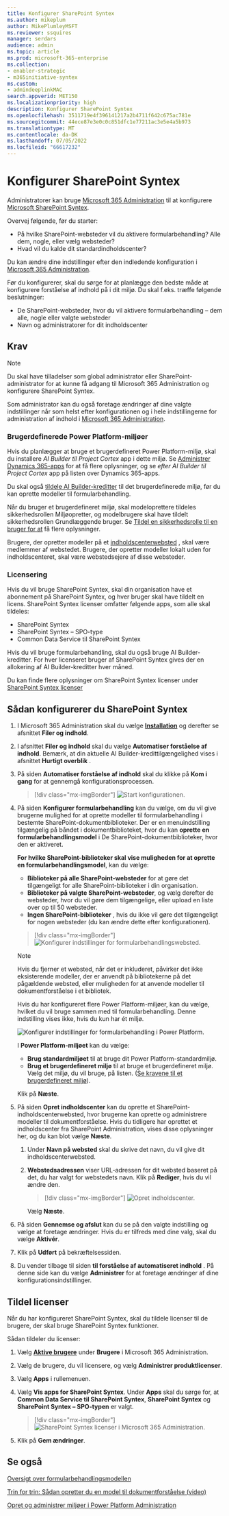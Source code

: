 ```yaml
---
title: Konfigurer SharePoint Syntex
ms.author: mikeplum
author: MikePlumleyMSFT
ms.reviewer: ssquires
manager: serdars
audience: admin
ms.topic: article
ms.prod: microsoft-365-enterprise
ms.collection:
- enabler-strategic
- m365initiative-syntex
ms.custom:
- admindeeplinkMAC
search.appverid: MET150
ms.localizationpriority: high
description: Konfigurer SharePoint Syntex
ms.openlocfilehash: 3511719e4f396141217a2b4711f642c675ac781e
ms.sourcegitcommit: 44ece87e3e0c0c851dfc1e77211ac3e5e4a5b973
ms.translationtype: MT
ms.contentlocale: da-DK
ms.lasthandoff: 07/05/2022
ms.locfileid: "66617232"
---
```

# <a name="set-up-sharepoint-syntex"></a>Konfigurer SharePoint Syntex

Administratorer kan bruge <a href="https://go.microsoft.com/fwlink/p/?linkid=2024339" target="_blank">Microsoft 365 Administration</a> til at konfigurere [Microsoft SharePoint Syntex](index.md). 

Overvej følgende, før du starter:

- På hvilke SharePoint-websteder vil du aktivere formularbehandling? Alle dem, nogle, eller vælg websteder?
- Hvad vil du kalde dit standardindholdscenter?

Du kan ændre dine indstillinger efter den indledende konfiguration i <a href="https://go.microsoft.com/fwlink/p/?linkid=2024339" target="_blank">Microsoft 365 Administration</a>.

Før du konfigurerer, skal du sørge for at planlægge den bedste måde at konfigurere forståelse af indhold på i dit miljø. Du skal f.eks. træffe følgende beslutninger:

- De SharePoint-websteder, hvor du vil aktivere formularbehandling – dem alle, nogle eller valgte websteder
- Navn og administratorer for dit indholdscenter

## <a name="requirements"></a>Krav 

> [!NOTE]
> Du skal have tilladelser som global administrator eller SharePoint-administrator for at kunne få adgang til Microsoft 365 Administration og konfigurere SharePoint Syntex.

Som administrator kan du også foretage ændringer af dine valgte indstillinger når som helst efter konfigurationen og i hele indstillingerne for administration af indhold i <a href="https://go.microsoft.com/fwlink/p/?linkid=2024339" target="_blank">Microsoft 365 Administration</a>.

### <a name="custom-power-platform-environments"></a>Brugerdefinerede Power Platform-miljøer

Hvis du planlægger at bruge et brugerdefineret Power Platform-miljø, skal du installere *AI Builder til Project Cortex* app i dette miljø. Se [Administrer Dynamics 365-apps](/power-platform/admin/manage-apps#install-an-app-in-the-environment-view) for at få flere oplysninger, og se *efter AI Builder til Project Cortex* app på listen over Dynamics 365-apps.

Du skal også [tildele AI Builder-kreditter](/power-platform/admin/capacity-add-on) til det brugerdefinerede miljø, før du kan oprette modeller til formularbehandling. 

Når du bruger et brugerdefineret miljø, skal modeloprettere tildeles sikkerhedsrollen Miljøopretter, og modelbrugere skal have tildelt sikkerhedsrollen Grundlæggende bruger. Se [Tildel en sikkerhedsrolle til en bruger for at](/power-platform/admin/assign-security-roles) få flere oplysninger.

Brugere, der opretter modeller på et [indholdscenterwebsted](/microsoft-365/contentunderstanding/create-a-content-center) , skal være medlemmer af webstedet. Brugere, der opretter modeller lokalt uden for indholdscenteret, skal være webstedsejere af disse websteder.

### <a name="licensing"></a>Licensering

Hvis du vil bruge SharePoint Syntex, skal din organisation have et abonnement på SharePoint Syntex, og hver bruger skal have tildelt en licens. SharePoint Syntex licenser omfatter følgende apps, som alle skal tildeles:

- SharePoint Syntex
- SharePoint Syntex – SPO-type
- Common Data Service til SharePoint Syntex

Hvis du vil bruge formularbehandling, skal du også bruge AI Builder-kreditter. For hver licenseret bruger af SharePoint Syntex gives der en allokering af AI Builder-kreditter hver måned.

Du kan finde flere oplysninger om SharePoint Syntex licenser under [SharePoint Syntex licenser](syntex-licensing.md)

## <a name="to-set-up-sharepoint-syntex"></a>Sådan konfigurerer du SharePoint Syntex

1. I Microsoft 365 Administration skal du vælge <a href="https://go.microsoft.com/fwlink/p/?linkid=2171997" target="_blank">**Installation**</a> og derefter se afsnittet **Filer og indhold**.

2. I afsnittet **Filer og indhold** skal du vælge **Automatiser forståelse af indhold**. Bemærk, at din aktuelle AI Builder-kredittilgængelighed vises i afsnittet **Hurtigt overblik** .<br/>

3. På siden **Automatiser forståelse af indhold** skal du klikke på **Kom i gang** for at gennemgå konfigurationsprocessen. <br/>

    > [!div class="mx-imgBorder"]
    > ![Start konfigurationen.](../media/content-understanding/admin-content-understanding-get-started.png)</br>

4. På siden **Konfigurer formularbehandling** kan du vælge, om du vil give brugerne mulighed for at oprette modeller til formularbehandling i bestemte SharePoint-dokumentbiblioteker. Der er en menuindstilling tilgængelig på båndet i dokumentbiblioteket, hvor du kan **oprette en formularbehandlingsmodel** i De SharePoint-dokumentbiblioteker, hvor den er aktiveret.
 
     **For hvilke SharePoint-biblioteker skal vise muligheden for at oprette en formularbehandlingsmodel**, kan du vælge:</br>
      - **Biblioteker på alle SharePoint-websteder** for at gøre det tilgængeligt for alle SharePoint-biblioteker i din organisation.</br>
      - **Biblioteker på valgte SharePoint-websteder**, og vælg derefter de websteder, hvor du vil gøre dem tilgængelige, eller upload en liste over op til 50 websteder.</br>
      - **Ingen SharePoint-biblioteker** , hvis du ikke vil gøre det tilgængeligt for nogen websteder (du kan ændre dette efter konfigurationen).

   > [!div class="mx-imgBorder"]
   > ![Konfigurer indstillinger for formularbehandlingswebsted.](../media/content-understanding/admin-configforms.png)

   > [!Note]
   > Hvis du fjerner et websted, når det er inkluderet, påvirker det ikke eksisterende modeller, der er anvendt på bibliotekerne på det pågældende websted, eller muligheden for at anvende modeller til dokumentforståelse i et bibliotek. 
    
    Hvis du har konfigureret flere Power Platform-miljøer, kan du vælge, hvilket du vil bruge sammen med til formularbehandling. Denne indstilling vises ikke, hvis du kun har ét miljø.

    ![Konfigurer indstillinger for formularbehandling i Power Platform.](../media/content-understanding/setup-power-platform-env.png)

    I **Power Platform-miljøet** kan du vælge:
    - **Brug standardmiljøet** til at bruge dit Power Platform-standardmiljø.
    - **Brug et brugerdefineret miljø** til at bruge et brugerdefineret miljø. Vælg det miljø, du vil bruge, på listen. ([Se kravene til et brugerdefineret miljø](/microsoft-365/contentunderstanding/set-up-content-understanding#requirements)).

    Klik på **Næste**.

5. På siden **Opret indholdscenter** kan du oprette et SharePoint-indholdscenterwebsted, hvor brugerne kan oprette og administrere modeller til dokumentforståelse. Hvis du tidligere har oprettet et indholdscenter fra SharePoint Administration, vises disse oplysninger her, og du kan blot vælge **Næste**.

    1. Under **Navn på websted** skal du skrive det navn, du vil give dit indholdscenterwebsted.
    
    1. **Webstedsadressen** viser URL-adressen for dit websted baseret på det, du har valgt for webstedets navn. Klik på **Rediger**, hvis du vil ændre den.

       > [!div class="mx-imgBorder"]
       > ![Opret indholdscenter.](../media/content-understanding/admin-cu-create-cc.png)</br>

       Vælg **Næste**.

6. På siden **Gennemse og afslut** kan du se på den valgte indstilling og vælge at foretage ændringer. Hvis du er tilfreds med dine valg, skal du vælge **Aktivér**.

7. Klik på **Udført** på bekræftelsessiden.

8. Du vender tilbage til siden **til forståelse af automatiseret indhold** . På denne side kan du vælge **Administrer** for at foretage ændringer af dine konfigurationsindstillinger. 

## <a name="assign-licenses"></a>Tildel licenser

Når du har konfigureret SharePoint Syntex, skal du tildele licenser til de brugere, der skal bruge SharePoint Syntex funktioner.

Sådan tildeler du licenser:

1. Vælg <a href="https://go.microsoft.com/fwlink/p/?linkid=834822" target="_blank">**Aktive brugere**</a> under **Brugere** i Microsoft 365 Administration.

2. Vælg de brugere, du vil licensere, og vælg **Administrer produktlicenser**.

3. Vælg **Apps** i rullemenuen.

4. Vælg **Vis apps for SharePoint Syntex**. Under **Apps** skal du sørge for, at **Common Data Service til SharePoint Syntex**, **SharePoint Syntex** og **SharePoint Syntex – SPO-typen** er valgt.

    > [!div class="mx-imgBorder"]
    > ![SharePoint Syntex licenser i Microsoft 365 Administration.](../media/content-understanding/sharepoint-syntex-licenses.png)

5. Klik på **Gem ændringer**.

## <a name="see-also"></a>Se også

[Oversigt over formularbehandlingsmodellen](/ai-builder/form-processing-model-overview)

[Trin for trin: Sådan opretter du en model til dokumentforståelse (video)](https://www.youtube.com/watch?v=DymSHObD-bg)

[Opret og administrer miljøer i Power Platform Administration](/power-platform/admin/create-environment)

